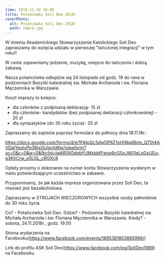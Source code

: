 ```yaml
---
time: 2018-11-24 19.00
title: Potańcówka Soli Deo 2018!
coverPhoto:
  alt: Potańcówka Soli Deo 2018!
  path: impra.jpg
---
```

W imieniu Akademickiego Stowarzyszenia Katolickiego Soli Deo zapraszamy do wzięcia udziału w pierwszej "tańczonej integracji" w tym roku!!

W cenie zapewniamy jedzenie, muzykę, miejsce do tańczenia i dobrą zabawę.

Nasza potańcówka odbędzie się 24 listopada od godz. 19 do rana w podziemiach Bazyliki katedralnej św. Michała Archanioła i św. Floriana Męczennika w Warszawie.

Koszt imprezy to kolejno:
- dla członków z podpisaną deklaracją- 15 zł
- dla członków- kandydatów (bez podpisanej deklaracji członkowskiej) - 20 zł
- dla sympatyków (do 30 roku życia)- 25 zł

Zapraszamy do zapisów poprzez formularz do północy dnia 18.11.18r.:

https://docs.google.com/forms/d/e/1FAIpQLSdwDP6Z1otX9kp6bjm_QT0t4AVDaIYeoIvPp36txGlJgo1dKw/viewform?vc=0&c=0&w=0&fbclid=IwAR0X0dgbYUMsbbfFwse9cG5oJj601eLsGsIJEu-g3KhCrw_e5LGL_cRGXc8

Opłaty prosimy o dokonanie na numer konta Stowarzyszenia wysłanym w mailu potwierdzającym uczestnictwo w zabawie.

Przypominamy, że jak każda impreza organizowana przez Soli Deo, ta również jest bezalkoholowa. 

Zapraszamy w STROJACH WIECZOROWYCH wszystkie osoby pełnoletnie do 30 roku życia. 

Co? - Potańcówka Soli Deo.
Gdzie? - Podziemia Bazyliki katedralnej św. Michała Archanioła i św. Floriana Męczennika w Warszawie.
Kiedy? - sobota, 24.11.2018r., godz. 19.00

Strona wydarzenia na Facebooku(https://www.facebook.com/events/1895381803885989/)

Link do profilu ASK Soli Deo(https://www.facebook.com/pg/SoliDeo1989) na Facebooku.